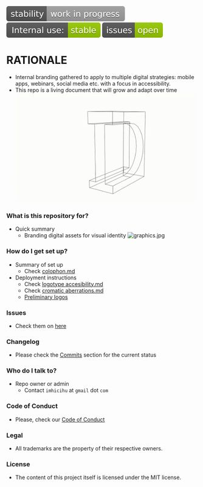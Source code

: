 ![stability-workinprogress](images/stability-work_in_progress-lightgrey.svg)
![internaluse-green](images/68747470733a2f2f696d672e736869656c64732e696f2f62616467652f496e7465726e616c2532307573652533412d737461626c652d677265656e2e737667.svg)
![issues-open](images/issues-open-green.svg)

# RATIONALE #

* Internal branding gathered to apply to multiple digital strategies: mobile apps, webinars, social media etc. with a focus in accessibility.
* This repo is a living document that will grow and adapt over time
![graphics.jpg](images/333.gif)

### What is this repository for? ###

* Quick summary
    - Branding digital assets for visual identity
      ![graphics.jpg](images/ezgif-com-gif-maker.gif)

### How do I get set up? ###

* Summary of set up
    - Check [colophon.md](colophon.md)
* Deployment instructions
    - Check [logotype accesibility.md](logotype_accesibility.md)
    - Check [cromatic aberrations.md](cromatic_aberrations.md)
    - [Preliminary logos](preliminary_logos.md)

### Issues ###

* Check them on [here](https://bitbucket.org/imhicihu/branding/issues)

### Changelog ###

* Please check the [Commits](https://github.com/imhicihu/Branding/commits/master) section for the current status

### Who do I talk to? ###

* Repo owner or admin
    - Contact `imhicihu` at `gmail` dot `com`

### Code of Conduct

* Please, check our [Code of Conduct](https://bitbucket.org/imhicihu/branding/src/master/code_of_conduct.md)


### Legal ###

* All trademarks are the property of their respective owners.

### License ###

* The content of this project itself is licensed under the MIT license.